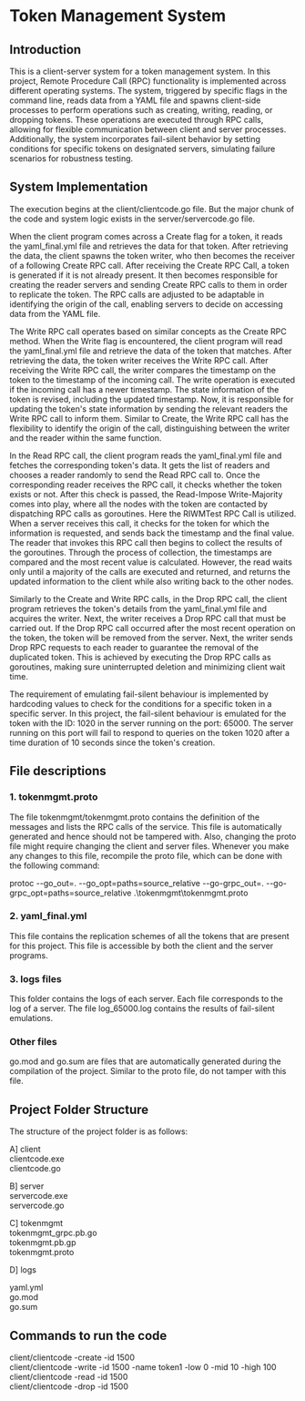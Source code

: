 # Token Management System

## Introduction
This is a client-server system for a token management system. In this project, Remote Procedure Call (RPC) functionality is implemented across different operating systems. The system, triggered by specific flags in the command line, reads data from a YAML file and spawns client-side processes to perform operations such as creating, writing, reading, or dropping tokens. These operations are executed through RPC calls, allowing for flexible communication between client and server processes. Additionally, the system incorporates fail-silent behavior by setting conditions for specific tokens on designated servers, simulating failure scenarios for robustness testing. 

## System Implementation

The execution begins at the client/clientcode.go file. But the major chunk of the code and system logic exists in the server/servercode.go file. 

When the client program comes across a Create flag for a token, it reads the yaml_final.yml file and retrieves the data for that token. After retrieving the data, the client spawns the token writer, who then becomes the receiver of a following Create RPC call. After receiving the Create RPC Call, a token is generated if it is not already present. It then becomes responsible for creating the reader servers and sending Create RPC calls to them in order to replicate the token. The RPC calls are adjusted to be adaptable in identifying the origin of the call, enabling servers to decide on accessing data from the YAML file.

The Write RPC call operates based on similar concepts as the Create RPC method. When the Write flag is encountered, the client program will read the yaml_final.yml file and retrieve the data of the token that matches. After retrieving the data, the token writer receives the Write RPC call. After receiving the Write RPC call, the writer compares the timestamp on the token to the timestamp of the incoming call. The write operation is executed if the incoming call has a newer timestamp. The state information of the token is revised, including the updated timestamp. Now, it is responsible for updating the token's state information by sending the relevant readers the Write RPC call to inform them. Similar to Create, the Write RPC call has the flexibility to identify the origin of the call, distinguishing between the writer and the reader within the same function.

In the  Read RPC call, the client program reads the yaml_final.yml file and fetches the corresponding token's data. It gets the list of readers and chooses a reader randomly to send the Read RPC call to. Once the corresponding reader receives the RPC call, it checks whether the token exists or not. After this check is passed, the Read-Impose Write-Majority comes into play, where all the nodes with the token are contacted by dispatching RPC calls as goroutines. Here the RIWMTest RPC Call is utilized. When a server receives this call, it checks for the token for which the information is requested, and sends back the timestamp and the final value. The reader that invokes this RPC call then begins to collect the results of the goroutines. Through the process of collection, the timestamps are compared and the most recent value is calculated. However, the read waits only until a majority of the calls are executed and returned, and returns the updated information to the client while also writing back to the other nodes.

Similarly to the Create and Write RPC calls, in the Drop RPC call, the client program retrieves the token's details from the yaml_final.yml file and acquires the writer. Next, the writer receives a Drop RPC call that must be carried out. If the Drop RPC call occurred after the most recent operation on the token, the token will be removed from the server.
Next, the writer sends Drop RPC requests to each reader to guarantee the removal of the duplicated token. This is achieved by executing the Drop RPC calls as goroutines, making sure uninterrupted deletion and minimizing client wait time.

The requirement of emulating fail-silent behaviour is implemented by hardcoding values to check for the conditions for a specific token in a specific server. In this project, the fail-silent behaviour is emulated for the token with the ID: 1020 in the server running on the port: 65000. The server running on this port will fail to respond to queries on the token 1020 after a time duration of 10 seconds since the token's creation.

## File descriptions

### 1. tokenmgmt.proto
The file tokenmgmt/tokenmgmt.proto contains the definition of the messages and lists the RPC calls of the service. This file is automatically generated and hence should not be tampered with. Also, changing the proto file might require changing the client and server files. Whenever you make any changes to this file, recompile the proto file, which can be done with the following command:

protoc --go_out=. --go_opt=paths=source_relative --go-grpc_out=. --go-grpc_opt=paths=source_relative .\tokenmgmt\tokenmgmt.proto

### 2. yaml_final.yml
This file contains the replication schemes of all the tokens that are present for this project. This file is accessible by both the client and the server programs.

### 3. logs files
This folder contains the logs of each server. Each file corresponds to the log of a server. The file log_65000.log contains the results of fail-silent emulations. 

### Other files
go.mod and go.sum are files that are automatically generated during the compilation of the project. Similar to the proto file, do not tamper with this file. 

## Project Folder Structure
The structure of the project folder is as follows: 

A] client    
clientcode.exe  
clientcode.go

B] server  
servercode.exe  
servercode.go

C] tokenmgmt  
tokenmgmt_grpc.pb.go  
tokenmgmt.pb.gp  
tokenmgmt.proto

D] logs  

yaml.yml  
go.mod  
go.sum

## Commands to run the code
client/clientcode  -create -id 1500  
client/clientcode  -write -id 1500 -name token1 -low 0 -mid 10 -high 100  
client/clientcode  -read -id 1500  
client/clientcode  -drop -id 1500  

